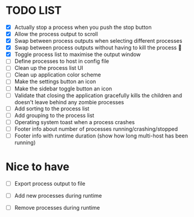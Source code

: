 # TODO LIST

- [x] Actually stop a process when you push the stop button
- [x] Allow the process output to scroll
- [x] Swap between process outputs when selecting different processes
- [x] Swap between process outputs without having to kill the process :shrug:
- [x] Toggle process list to maximise the output window
- [ ] Define processes to host in config file
- [ ] Clean up the process list UI
- [ ] Clean up application color scheme
- [ ] Make the settings button an icon
- [ ] Make the sidebar toggle button an icon
- [ ] Validate that closing the application gracefully kills the children and doesn't leave behind any zombie processes
- [ ] Add sorting to the process list
- [ ] Add grouping to the process list
- [ ] Operating system toast when a process crashes
- [ ] Footer info about number of processes running/crashing/stopped
- [ ] Footer info with runtime duration (show how long multi-host has been running)

# Nice to have

- [ ] Export process output to file
- [ ] Add new processes during runtime
- [ ] Remove processes during runtime

